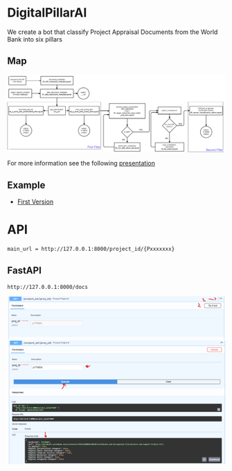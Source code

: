 # DigitalPillarAI
We create a bot that classify Project Appraisal Documents from the World Bank into six pillars

## Map

![](./figs/digital_projects.png)

For more information see the following [presentation](https://docs.google.com/presentation/d/1a7K9lNXmaZbPMxGqiXFh50ZLckUDn2EAwRYhos9mQjc/edit#slide=id.g28df624ee2f_0_90)

## Example

- [First Version](https://github.com/alexanderquispe/DigitalPillarAI/blob/main/run_file.ipynb)



# API

```
main_url = http://127.0.0.1:8000/project_id/{Pxxxxxxx}
```


## FastAPI

```
http://127.0.0.1:8000/docs
```

![](figs/how-to-use-api_0.png)
![](figs/how-to-use-api.png)


